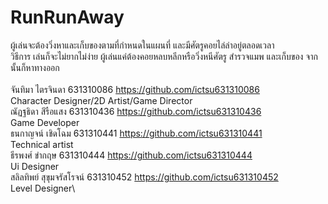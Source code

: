 # RunRunAway

ผู้เล่นจะต้องวิ่งหาและเก็บของตามที่กำหนดในแผนที่ และมีศัตรูคอยไล่ล่าอยู่ตลอดเวลา\
วิธีการ
เล่นก็จะไม่ยากไม่ง่าย ผู้เล่นแค่ต้องคอยหลบหลีกหรือวิ่งหนีศัตรู สำรวจแมพ และเก็บของ จากนั้นก็หาทางออก 
\
\
จันทิมา ไตรจินดา 631310086 https://github.com/ictsu631310086 \
Character Designer/2D Artist/Game Director\
ณัฏฐธิดา สีรือแสง 631310436 https://github.com/ictsu631310436 \
Game Developer\
ธนกาญจน์ เชิดโฉม 631310441 https://github.com/ictsu631310441 \
Technical artist\
ธีรพงศ์ ขำกฤษ 631310444 https://github.com/ictsu631310444 \
Ui Designer\
สลิลทิพย์ สุขุมจรัสโรจน์ 631310452 https://github.com/ictsu631310452 \
Level Designer\

  

